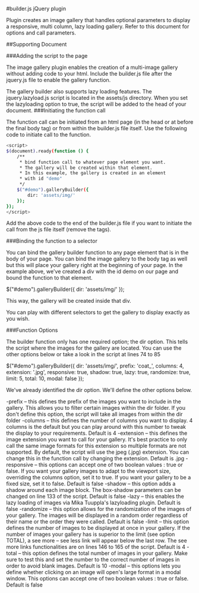 #builder.js jQuery plugin 

Plugin creates an image gallery that handles optional parameters to display a responsive, multi column, lazy loading gallery. Refer to this document for options and call parameters. 

##Supporting Document

###Adding the script to the page 

The image gallery plugin enables the creation of a multi-image gallery without adding code to your html. Include the builder.js file after the jquery.js file to enable the gallery function. 

<script src="http://ajax.googleapis.com/ajax/libs/jquery/2.1.1/jquery.min.js"></script>
<script src="assets/js/builder.js"></script>

The gallery builder also supports lazy loading features. The jquery.lazyload.js script is located in the assets/js directory. When you set the lazyloading option to true, the script will be added to the head of your document. 
###Initiating the function call

The function call can be initiated from an html page (in the head or at before the final body tag) or from within the builder.js file itself. Use the following code to initiate call to the function.
```sh
<script>
$(document).ready(function () {
    /**
     * bind function call to whatever page element you want.
     * The gallery will be created within that element.
     * In this example, the gallery is created in an element
     * with id "demo"
     */
    $("#demo").galleryBuilder({
        dir: 'assets/img/'
    });
});
</script>
```
Add the above code to the end of the builder.js file if you want to initiate the call from the js file itself (remove the <script></script> tags).

###Binding the function to a selector

You can bind the gallery builder function to any page element that is in the body of your page. You can bind the image gallery to the body tag as well but this will place your gallery right at the beginning of your page. In the example above, we've created a div with the id demo on our page and bound the function to that element. 

$("#demo").galleryBuilder({
        dir: 'assets/img/'
    });
    
This way, the gallery will be created inside that div. 

You can play with different selectors to get the gallery to display exactly as you wish.

###Function Options

The builder function only has one required option; the dir option. This tells the script where the images for the gallery are located. You can use the other options below or take a look in the script at lines 74 to 85

$("#demo").galleryBuilder({
    dir: 'assets/img/',
    prefix: 'coat_',
    columns: 4,
    extension: '.jpg',
    responsive: true,
    shadow: true,
    lazy: true,
    randomize: true,
    limit: 5,
    total: 10,
     modal: false
});

We've already identified the dir option. We'll define the other options below. 

  -prefix – this defines the prefix of the images you want to include in the gallery. This allows you to filter certain images within the dir folder. If you don't define this option, the script will take all images from within the dir folder
  -columns – this defines the number of columns you want to display. 4 columns is the default but you can play around with this number to tweak the display to your requirements. Default is 4
  -extension – this defines the image extension you want to call for your gallery. It's best practice to only call the same image formats for this extension so multiple formats are not supported. By default, the script will use the jpeg (.jpg) extension. You can change this in the function call by changing the extension. Default is .jpg
  -responsive – this options can accept one of two boolean values : true or false. If you want your gallery images to adapt to the viewport size, overriding the columns option, set it to true. If you want your gallery to be a fixed size, set it to false. Default is false
  -shadow – this option adds a shadow around each image block. The box-shadow parameters can be changed on line 133 of the script. Default is false
  -lazy – this enables the lazy loading of images via Mika Tuuppla's lazyloading plugin. Default is false
  -randomize – this option allows for the randomization of the images of your gallery. The images will be displayed in a random order regardless of their name or the order they were called. Default is false
  -limit – this option defines the number of images to be displayed at once in your gallery. If the number of images your gallery has is superior to the limit (see option TOTAL), a see more – see less link will appear below the last row. The see more links functionalities are on lines 146 to 165 of the script. Default is 4
  -total – this option defines the total number of images in your gallery. Make sure to test this and set the number to the correct number of images in order to avoid blank images. Default is 10
  -modal – this options lets you define whether clicking on an image will open's large format in a modal window. This options can accept one of two boolean values : true or false. Default is false 
